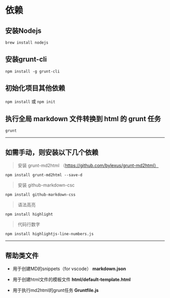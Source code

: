 # 依赖

## 安装Nodejs

`brew install nodejs`

## 安装grunt-cli

`npm install -g grunt-cli`

## 初始化项目其他依赖

`npm install`
 或
`npm init`

## 执行全局 markdown 文件转换到 html 的 grunt 任务

`grunt`

---

## 如需手动，则安装以下几个依赖

> 安装 grunt-md2html （https://github.com/bylexus/grunt-md2html）

`npm install grunt-md2html --save-d`

> 安装 github-markdown-csc

`npm install github-markdown-css`

> 语法高亮

`npm install highlight`

> 代码行数字

`npm install highlightjs-line-numbers.js`

---

## 帮助类文件

- 用于创建MD的snippets（for vscode）
  **markdown.json**

- 用于创建html文件的模板文件
  **html/default-template.html**

- 用于执行md2html的grunt任务
  **Gruntfile.js**

